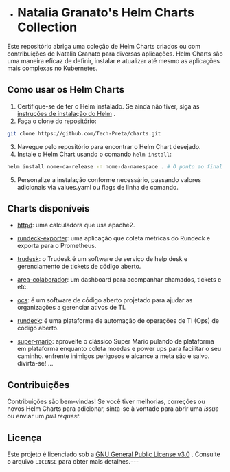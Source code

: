 - # Natalia Granato's Helm Charts Collection

Este repositório abriga uma coleção de Helm Charts criados ou com contribuições de Natalia Granato para diversas aplicações. Helm Charts são uma maneira eficaz de definir, instalar e atualizar até mesmo as aplicações mais complexas no Kubernetes.

## Como usar os Helm Charts

1. Certifique-se de ter o Helm instalado. Se ainda não tiver, siga as [instruções de instalação do Helm](https://helm.sh/docs/intro/install/) .
2. Faça o clone do repositório:

```bash
git clone https://github.com/Tech-Preta/charts.git
```

3. Navegue pelo repositório para encontrar o Helm Chart desejado.
4. Instale o Helm Chart usando o comando `helm install`:

```bash
helm install nome-da-release -n nome-da-namespace . # O ponto ao final indica que você está no diretório do chart que será instalado
```

5. Personalize a instalação conforme necessário, passando valores adicionais via values.yaml ou flags de linha de comando.

## Charts disponíveis

- [httpd](https://github.com/Tech-Preta/charts/tree/main/charts/httpd): uma calculadora que usa apache2.

- [rundeck-exporter](https://github.com/Tech-Preta/charts/tree/main/charts/rundeck-exporter): uma aplicação que coleta métricas do Rundeck e exporta para o Prometheus.
- [trudesk](https://github.com/Tech-Preta/charts/tree/main/charts/trudesk): o Trudesk é um software de serviço de help desk e gerenciamento de tickets de código aberto.
- [area-colaborador](https://github.com/Tech-Preta/charts/tree/main/charts/areacolaborador): um dashboard para acompanhar chamados, tickets e etc.
- [ocs](https://github.com/Tech-Preta/charts/tree/main/charts/ocs): é um software de código aberto projetado para ajudar as organizações a gerenciar ativos de TI.
- [rundeck](https://github.com/Tech-Preta/charts/tree/main/charts/rundeck): é uma plataforma de automação de operações de TI (Ops) de código aberto.

- [super-mario](https://github.com/Tech-Preta/charts/tree/main/charts/super-mario): aproveite o clássico Super Mario pulando de plataforma em plataforma enquanto coleta moedas e power ups para facilitar o seu caminho. enfrente inimigos perigosos e alcance a meta são e salvo. divirta-se!
...

## Contribuições

Contribuições são bem-vindas! Se você tiver melhorias, correções ou novos Helm Charts para adicionar, sinta-se à vontade para abrir uma *issue* ou enviar um *pull request*.

## Licença

Este projeto é licenciado sob a [GNU General Public License v3.0](https://github.com/Tech-Preta/charts/blob/gh-pages/LICENSE) . Consulte o arquivo `LICENSE` para obter mais detalhes.---
